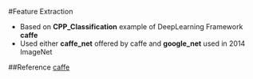 #Feature Extraction

* Based on **CPP_Classification** example of DeepLearning Framework **caffe**
* Used either **caffe_net** offered by caffe and **google_net** used in 2014 ImageNet

##Reference
[caffe]("http://caffe.berkeleyvision.org/")
